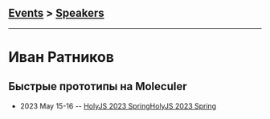 ## [Events](../README.md) > [Speakers](../speakers.md)
---

# Иван Ратников

## Быстрые прототипы на Moleculer
- 2023 May 15-16 -- [HolyJS 2023 Spring](https://www.youtube.com/watch?v=WxONDjqVRB8,https://www.youtube.com/watch?v=k5KoC0j89yI)[HolyJS 2023 Spring](https://www.youtube.com/watch?v=WxONDjqVRB8,https://www.youtube.com/watch?v=k5KoC0j89yI)    
